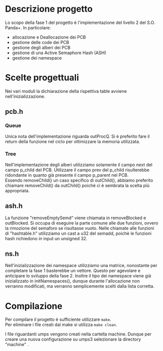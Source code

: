 # Descrizione progetto
Lo scopo della fase 1 del progetto è l'implementazione del livello 2 del S.O. Panda+. 
In particolare:
- allocazione e Deallocazione dei PCB
- gestione delle code dei PCB
- gestione degli alberi dei PCB
- gestione di una Active Semaphore Hash (ASH)
- gestione dei namespace

# Scelte progettuali
Nei vari moduli la dichiarazione della rispettiva table avviene nell'inizializzazione.

## pcb.h
### Queue
Unica nota dell'implementazione riguarda outProcQ. Si è preferito fare il return della funzione nel ciclo per ottimizzare la memoria utilizzata.

### Tree
Nell'implementazione degli alberi utilizziamo solamente il campo next del campo p_child del PCB. Utilizzare il campo prev del p_child risulterebbe ridondante in quanto già presente il campo p_parent nel PCB.  
Essendo removeChild() un caso specifico di outChild(), abbiamo preferito chiamare removeChild() da outChild() poichè ci è sembrata la scelta più appropriata. 

## ash.h
La funzione "removeEmptySemd" viene chiamata in removeBlocked e outBlocked. Si occupa di eseguire la parte comune alle due funzioni, ovvero la rimozione del semaforo se risultasse vuoto. 
Nelle chiamate alle funzioni di "hashtable.h" utilizziamo un cast a u32 del semadd, poichè le funzioni hash richiedono in input un unsigned 32.

## ns.h
Nell'inizializzazione dei namespace utilizziamo una matrice, nonostante per completare la fase 1 basterebbe un vettore. Questo per agevolare e anticipare lo sviluppo della fase 2.
Inoltre il tipo dei namespace viene già inizializzato in initNamespaces(), dunque durante l'allocazione non verranno modificati, ma verranno semplicemente scelti dalla lista corretta. 

# Compilazione
Per compilare il progetto è sufficiente utilizzare ` make `.  
Per eliminare i file creati dal make si utilizza ` make clean `.

I file riguardanti umps vengono creati nella cartella machine. Dunque per creare una nuova configurazione su umps3 selezionare la directory "machine" . 
